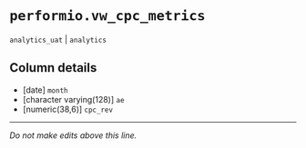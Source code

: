 # `performio.vw_cpc_metrics`
`analytics_uat` | `analytics`

## Column details
* [date]      `month`
* [character varying(128)] `ae`
* [numeric(38,6)] `cpc_rev`

-------------------------------------------------------------------------------
*Do not make edits above this line.*
